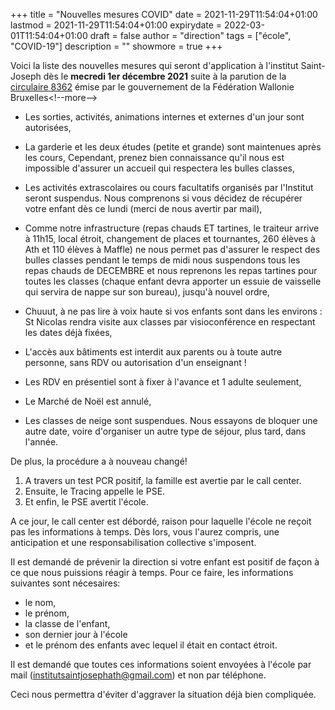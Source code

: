 +++
title       = "Nouvelles mesures COVID"
date        = 2021-11-29T11:54:04+01:00
lastmod     = 2021-11-29T11:54:04+01:00
expirydate  = 2022-03-01T11:54:04+01:00
draft       = false
author      = "direction"
tags        = ["école", "COVID-19"]
description = ""
showmore    = true
+++

Voici la liste des nouvelles mesures qui seront d'application à l'institut Saint-Joseph dès le **mecredi 1er décembre 2021** suite à la parution de la [circulaire 8362](http://www.enseignement.be/upload/circulaires/000000000003/FWB%20-%20Circulaire%208362%20(8617_20211127_102555).pdf) émise par le gouvernement de la Fédération Wallonie Bruxelles<!--more-->

* Les sorties, activités, animations internes et externes d'un jour sont autorisées,

* La garderie et les deux études (petite et grande) sont maintenues après les cours, Cependant, prenez bien connaissance qu'il nous est impossible d'assurer un accueil qui respectera les bulles classes,

* Les activités extrascolaires ou cours facultatifs organisés par l'Institut seront suspendus. Nous comprenons si vous décidez de récupérer votre enfant dès ce lundi (merci de nous avertir par mail),
* Comme notre infrastructure (repas chauds ET tartines, le traiteur arrive à 11h15, local étroit, changement de places et tournantes, 260 élèves à Ath et 110 élèves à Maffle) ne nous permet pas d'assurer le respect des bulles classes pendant le temps de midi nous suspendons tous les repas chauds de DECEMBRE et nous reprenons les repas tartines pour toutes les classes (chaque enfant devra apporter un essuie de vaisselle qui servira de nappe sur son bureau), jusqu'à nouvel ordre,
* Chuuut, à ne pas lire à voix haute si vos enfants sont dans les environs : St Nicolas rendra visite aux classes par visioconférence en respectant les dates déjà fixées,
* L'accès aux bâtiments est interdit aux parents ou à toute autre personne, sans RDV ou autorisation d'un enseignant !
* Les RDV en présentiel sont à fixer à l'avance et 1 adulte seulement,
* Le Marché de Noël est annulé,
* Les classes de neige sont suspendues. Nous essayons de bloquer une autre date, voire d'organiser un autre type de séjour, plus tard, dans l'année.

De plus, la procédure a à nouveau changé!

1. A travers un test PCR positif, la famille est avertie par le call center.
2. Ensuite, le Tracing appelle le PSE.
3. Et enfin, le PSE avertit l'école.

A ce jour, le call center est débordé, raison pour laquelle l'école ne reçoit pas les informations à temps.  Dès lors, vous l'aurez compris, une anticipation et une responsabilisation collective s'imposent.

Il est demandé de prévenir la direction si votre enfant est positif de façon à ce que nous puissions réagir à temps. Pour ce faire, les informations suivantes sont nécesaires:

* le nom,
* le prénom,
* la classe de l'enfant,
* son dernier jour à l'école
* et le prénom des enfants avec lequel il était en contact étroit.

Il est demandé que toutes ces informations soient envoyées à l'école par mail (institutsaintjosephath@gmail.com) et non par téléphone.

Ceci nous permettra d'éviter d'aggraver la situation déjà bien compliquée.
